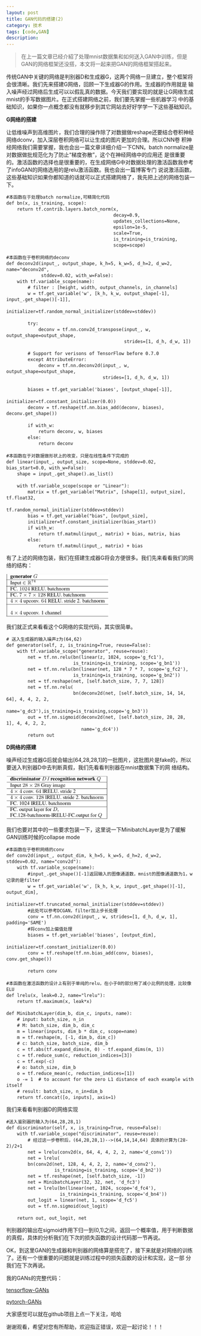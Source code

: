 ```yaml
---
layout: post
title: GAN代码的搭建(2)
category: 技术
tags: [code,GAN]
description: 
---
```


>在上一篇文章已经介紹了处理mnist数据集和如何送入GAN中训练，但是GAN的网络框架还没搭，本文将一起来把GAN的网络框架搭起来。

传统GAN中关键的网络是判别器D和生成器G，这两个网络一旦建立，整个框架将会很清晰。我们先来搭建G网络，回顾一下生成器G的作用。生成器的作用就是
输入噪声经过网络后生成可以以假乱真的数据。今天我们要实现的就是让G网络生成mnist的手写数据图片。在正式搭建网络之前，我们要先掌握一些机器学习
中的基础知识，如果你一点概念都没有就移步到其它网站去好好学学一下这些基础知识。

**G网络的搭建**

让低维噪声到高维图片，我们合理的操作除了对数据做reshape还要结合卷积神经网络dconv，加入深层卷积网络可以让生成的图片更加的合理。所以CNN卷
积神经网络我们需要掌握，我也会出一篇文章详细介绍一下CNN。batch normalize是对数据做批规范化为了防止“梯度弥散”，这个在神经网络中的应用还
是很重要的。激活函数的选择也是很重要的，在生成网络G中对数据处理的激活函数我参考了infoGAN的网络选用的是relu激活函数。我也会出一篇博客专门
说说激活函数。这些基础知识如果你都知道的话就可以正式搭建网络了，我先把上述的网络包装一下。

    #本函数在于处理batch normalize,可精简化代码
    def bn(x, is_training, scope):
        return tf.contrib.layers.batch_norm(x,
                                            decay=0.9,
                                            updates_collections=None,
                                            epsilon=1e-5,
                                            scale=True,
                                            is_training=is_training,
                                            scope=scope)

    #本函数在于卷积网络的deconv
    def deconv2d(input_, output_shape, k_h=5, k_w=5, d_h=2, d_w=2, name="deconv2d",
                 stddev=0.02, with_w=False):
        with tf.variable_scope(name):
            # filter : [height, width, output_channels, in_channels]
            w = tf.get_variable('w', [k_h, k_w, output_shape[-1], input_.get_shape()[-1]],
                                initializer=tf.random_normal_initializer(stddev=stddev))

            try:
                deconv = tf.nn.conv2d_transpose(input_, w, output_shape=output_shape,
                                                strides=[1, d_h, d_w, 1])

            # Support for verisons of TensorFlow before 0.7.0
            except AttributeError:
                deconv = tf.nn.deconv2d(input_, w, output_shape=output_shape,
                                        strides=[1, d_h, d_w, 1])

            biases = tf.get_variable('biases', [output_shape[-1]],
                                     initializer=tf.constant_initializer(0.0))
            deconv = tf.reshape(tf.nn.bias_add(deconv, biases), deconv.get_shape())

            if with_w:
                return deconv, w, biases
            else:
                return deconv

    #本函数在于对数据做形状上的改变，只是在线性条件下完成的
    def linear(input_, output_size, scope=None, stddev=0.02, bias_start=0.0, with_w=False):
        shape = input_.get_shape().as_list()

        with tf.variable_scope(scope or "Linear"):
            matrix = tf.get_variable("Matrix", [shape[1], output_size], tf.float32,
                                     tf.random_normal_initializer(stddev=stddev))
            bias = tf.get_variable("bias", [output_size],
            initializer=tf.constant_initializer(bias_start))
            if with_w:
                return tf.matmul(input_, matrix) + bias, matrix, bias
            else:
                return tf.matmul(input_, matrix) + bias

有了上述的网络包装，我们在搭建生成器G将会方便很多。我们先来看看我们的网络的结构：

![](/assets/img/GAN/Gstr.png)

我们就正式来看看这个G网络的实现代码，其实很简单。

    # 送入生成器的输入噪声z为(64,62)
    def generator(self, z, is_training=True, reuse=False):
        with tf.variable_scope("generator", reuse=reuse):
            net = tf.nn.relu(bn(linear(z, 1024, scope='g_fc1'),
                             is_training=is_training, scope='g_bn1'))
            net = tf.nn.relu(bn(linear(net, 128 * 7 * 7, scope='g_fc2'),
                             is_training=is_training, scope='g_bn2'))
            net = tf.reshape(net, [self.batch_size, 7, 7, 128])
            net = tf.nn.relu(
                             bn(deconv2d(net, [self.batch_size, 14, 14, 64], 4, 4, 2, 2,
                             name='g_dc3'),is_training=is_training,scope='g_bn3'))
            out = tf.nn.sigmoid(deconv2d(net, [self.batch_size, 28, 28, 1], 4, 4, 2, 2,
                                name='g_dc4'))
            return out

**D网络的搭建**

噪声经过生成器G后就会输出[64,28,28,1]的一批图片，这批图片是fake的，所以要送入判别器D中去判断真假，我们先看看判别器在mnist数据集下的网
络结构。

![](/assets/img/GAN/Dstr.png)

我们也要对其中的一些要求包装一下，这里说一下MinibatchLayer是为了缓解GAN训练时候的collapse mode

    #本函数在于卷积网络的conv
    def conv2d(input_, output_dim, k_h=5, k_w=5, d_h=2, d_w=2, stddev=0.02, name="conv2d"):
        with tf.variable_scope(name):
            #input_.get_shape()[-1]返回输入的图像通道数，mnist的图像通道数为1，w记录的是filter
            w = tf.get_variable('w', [k_h, k_w, input_.get_shape()[-1], output_dim],
                                initializer=tf.truncated_normal_initializer(stddev=stddev))
            #此处可以参考DCGAN，filter加上步长处理
            conv = tf.nn.conv2d(input_, w, strides=[1, d_h, d_w, 1], padding='SAME')
            #将conv加上偏值处理
            biases = tf.get_variable('biases', [output_dim],
                                     initializer=tf.constant_initializer(0.0))
            conv = tf.reshape(tf.nn.bias_add(conv, biases), conv.get_shape())

            return conv

    #本函数在激活函数的设计上有别于单纯的relu，在小于0的部分用了减小比例的处理，比较像ELU
    def lrelu(x, leak=0.2, name="lrelu"):
        return tf.maximum(x, leak*x)

    def MinibatchLayer(dim_b, dim_c, inputs, name):
        # input: batch_size, n_in
        # M: batch_size, dim_b, dim_c
        m = linear(inputs, dim_b * dim_c, scope=name)
        m = tf.reshape(m, [-1, dim_b, dim_c])
        # c: batch_size, batch_size, dim_b
        c = tf.abs(tf.expand_dims(m, 0) - tf.expand_dims(m, 1))
        c = tf.reduce_sum(c, reduction_indices=[3])
        c = tf.exp(-c)
        # o: batch_size, dim_b
        o = tf.reduce_mean(c, reduction_indices=[1])
        o -= 1  # to account for the zero L1 distance of each example with itself
        # result: batch_size, n_in+dim_b
        return tf.concat([o, inputs], axis=1)

我们来看看判别器D的网络实现

    #送入鉴别器的输入为(64,28,28,1)
    def discriminator(self, x, is_training=True, reuse=False):
        with tf.variable_scope("discriminator", reuse=reuse):
            # 经过这一步卷积后，(64,28,28,1)-->(64,14,14,64) 具体的计算为(28-2)/2+1
            net = lrelu(conv2d(x, 64, 4, 4, 2, 2, name='d_conv1'))
            net = lrelu(
            bn(conv2d(net, 128, 4, 4, 2, 2, name='d_conv2'),
                      is_training=is_training, scope='d_bn2'))
            net = tf.reshape(net, [self.batch_size, -1])
            net = MinibatchLayer(32, 32, net, 'd_fc3')
            net = lrelu(bn(linear(net, 1024, scope='d_fc4'),
                        is_training=is_training, scope='d_bn4'))
            out_logit = linear(net, 1, scope='d_fc5')
            out = tf.nn.sigmoid(out_logit)

        return out, out_logit, net

判别器的输出在sigmoid作用下归一到(0,1)之间，返回一个概率值，用于判断数据的真假，具体的分析我们在下次的损失函数的设计代码那一节再说。

OK，到这里GAN的生成器和判别器的网络算是搭完了，接下来就是对网络的训练了。还有一个很重要的问题就是训练过程中的损失函数的设计和实现，这一部
分我们在下次再说。

我的GANs的完整代码：

[tensorflow-GANs](https://github.com/TwistedW/tensorflow-GANs)

[pytorch-GANs](https://github.com/TwistedW/pytorch-GANs)

大家感觉可以就在github项目上点一下关注，哈哈

谢谢观看，希望对您有所帮助，欢迎指正错误，欢迎一起讨论！！！